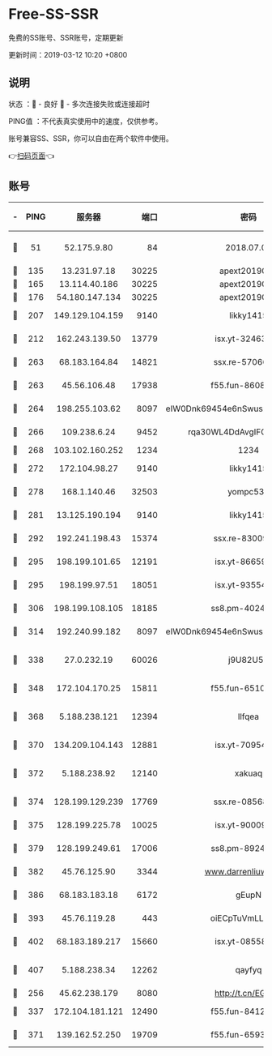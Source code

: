 # Free-SS-SSR

免费的SS账号、SSR账号，定期更新

更新时间：2019-03-12 10:20 +0800

## 说明

状态     ：🙂 - 良好 🙁 - 多次连接失败或连接超时

PING值   ：不代表真实使用中的速度，仅供参考。

账号兼容SS、SSR，你可以自由在两个软件中使用。

👉[扫码页面](https://liesauer.github.io/Free-SS-SSR/)👈

## 账号

|-|PING|服务器|端口|密码|加密方式|区域|
|:----:|:----:|:-----:|-----:|:----:|:----:|:----:|
|🙂|51|52.175.9.80|84|2018.07.07|chacha20-ietf-poly1305|HK|
|🙂|135|13.231.97.18|30225|apext2019006|chacha20|JP|
|🙂|165|13.114.40.186|30225|apext2019006|chacha20|JP|
|🙂|176|54.180.147.134|30225|apext2019006|chacha20|KR|
|🙂|207|149.129.104.159|9140|likky1415|aes-256-cfb|HK|
|🙂|212|162.243.139.50|13779|isx.yt-32463152|aes-256-cfb|US|
|🙂|263|68.183.164.84|14821|ssx.re-57066553|aes-256-cfb|US|
|🙂|263|45.56.106.48|17938|f55.fun-86086915|aes-256-cfb|US|
|🙂|264|198.255.103.62|8097|eIW0Dnk69454e6nSwuspv9DmS201tQ0D|aes-256-cfb|US|
|🙂|266|109.238.6.24|9452|rqa30WL4DdAvgIFG6Fs3znzTa|aes-256-cfb|FR|
|🙂|268|103.102.160.252|1234|1234|rc4-md5|JP|
|🙂|272|172.104.98.27|9140|likky1415|aes-256-cfb|JP|
|🙂|278|168.1.140.46|32503|yompc535|aes-256-cfb|AU|
|🙂|281|13.125.190.194|9140|likky1415|aes-256-cfb|KR|
|🙂|292|192.241.198.43|15374|ssx.re-83009337|aes-256-cfb|US|
|🙂|295|198.199.101.65|12191|isx.yt-86659721|aes-256-cfb|US|
|🙂|295|198.199.97.51|18051|isx.yt-93554852|aes-256-cfb|US|
|🙂|306|198.199.108.105|18185|ss8.pm-40243246|aes-256-cfb|US|
|🙂|314|192.240.99.182|8097|eIW0Dnk69454e6nSwuspv9DmS201tQ0D|aes-256-cfb|US|
|🙂|338|27.0.232.19|60026|j9U82U53|xchacha20-ietf-poly1305|HK|
|🙂|348|172.104.170.25|15811|f55.fun-65106653|aes-256-cfb|SG|
|🙂|368|5.188.238.121|12394|llfqea|chacha20-ietf-poly1305|BR|
|🙂|370|134.209.104.143|12881|isx.yt-70954741|aes-256-cfb|SG|
|🙂|372|5.188.238.92|12140|xakuaq|chacha20-ietf-poly1305|BR|
|🙂|374|128.199.129.239|17769|ssx.re-08568423|aes-256-cfb|SG|
|🙂|375|128.199.225.78|10025|isx.yt-90009058|aes-256-cfb|SG|
|🙂|379|128.199.249.61|17006|ss8.pm-89241157|aes-256-cfb|SG|
|🙂|382|45.76.125.90|3344|www.darrenliuwei.com|aes-256-cfb|AU|
|🙂|386|68.183.183.18|6172|gEupN|aes-256-cfb|SG|
|🙂|393|45.76.119.28|443|oiECpTuVmLLxk4Ts|aes-256-cfb|AU|
|🙂|402|68.183.189.217|15660|isx.yt-08558409|aes-256-cfb|SG|
|🙂|407|5.188.238.34|12262|qayfyq|chacha20-ietf-poly1305|BR|
|🙂|256|45.62.238.179|8080|http://t.cn/EGJIyrl|rc4-md5|CA|
|🙂|337|172.104.181.121|12490|f55.fun-84129293|aes-256-cfb|SG|
|🙂|371|139.162.52.250|19709|f55.fun-65932073|aes-256-cfb|SG|
